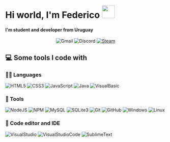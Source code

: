 <h1>Hi world, I'm Federico <img src="https://emojis.slackmojis.com/emojis/images/1547582922/5197/party_blob.gif?1547582922" width="40"/></h1>
<h4>I'm student and developer from Uruguay <img src="https://www.flaticon.com/svg/static/icons/svg/197/197599.svg" width="15"/></h4>
<p align="center">
    <!-- <a href="https://twitter.com/FedeCoelhoV" target="blank"><img alt="Twitter" src="https://img.shields.io/badge/-@FedeCoelhoV-1DA1F2?style=flat-square&logo=twitter&logoColor=white"/></a> -->
    <img alt="Gmail" src="https://img.shields.io/badge/-fcoelhovazquez@gmail.com-D14836?style=flat-square&logo=gmail&logoColor=white"/>
    <img alt="Discord" src="https://img.shields.io/badge/-Santer%233478-7289DA?style=flat-square&logo=discord&logoColor=white"/>
    <a href="https://steamcommunity.com/id/SanterZ/" target="blank"><img alt="Steam" src="https://img.shields.io/badge/-SanterZ-000000?style=flat-square&logo=steam&logoColor=white"/></a>
</p>

<h2>💻 Some tools I code with</h2>
    <h3>👨‍💻 Languages</h3>
    <p>
        <img alt="HTML5" src="https://img.shields.io/badge/-HTML5-E34F26?style=flat&logo=html5&logoColor=white"/>
        <img alt="CSS3" src="https://img.shields.io/badge/-CSS3-1572B6?style=flat&logo=css3&logoColor=white"/>
        <img alt="JavaScript" src="https://img.shields.io/badge/-JavaScript-F7DF1E?style=flat&logo=javascript&logoColor=black"/>
        <img alt="Java" src="https://img.shields.io/badge/-Java-007396?style=flat&logo=java&logoColor=white"/>
        <img alt="VisualBasic" src="https://cutt.ly/ogNll57"/>
    </p>
    <h3>🧰 Tools</h3>
    <p>
        <img alt="NodeJS" src="https://img.shields.io/badge/-NodeJS-339933?style=flat&logo=node.js&logoColor=white"/>
        <img alt="NPM" src="https://img.shields.io/badge/-NPM-CB3837?style=flat&logo=NPM&logoColor=white"/>
        <img alt="MySQL" src="https://img.shields.io/badge/-MySQL-4479A1?style=flat&logo=mysql&logoColor=white"/>
        <img alt="SQLite3" src="https://img.shields.io/badge/-SQLite-003B57?style=flat&logo=sqlite&logoColor=white"/>
        <img alt="Git" src="https://img.shields.io/badge/-Git-F05032?style=flat&logo=git&logoColor=white"/>
        <img alt="GitHub" src="https://img.shields.io/badge/-GitHub-181717?style=flat&logo=github&logoColor=white"/>
        <img alt="Windows" src="https://img.shields.io/badge/-Windows-0078D6?style=flat&logo=windows&logoColor=white"/>
        <img alt="Linux" src="https://img.shields.io/badge/-Linux-FCC624?style=flat&logo=linux&logoColor=black"/>
    </p>
    <h3>📝 Code editor and IDE</h3>
    <p>
    <img alt="VisualStudio" src="https://cutt.ly/vgNvlS9"/>
    <img alt="VisualStudioCode" src="https://bit.ly/36t1Mlt"/>
    <img alt="SublimeText" src="https://bit.ly/3ls5VfF"/>
    </p>

<!--
**FedeZet/FedeZet** is a ✨ _special_ ✨ repository because its `README.md` (this file) appears on your GitHub profile.

Here are some ideas to get you started:

- 🔭 I’m currently working on ...
- 🌱 I’m currently learning ...
- 👯 I’m looking to collaborate on ...
- 🤔 I’m looking for help with ...
- 💬 Ask me about ...
- 📫 How to reach me: ...
- 😄 Pronouns: ...
- ⚡ Fun fact: ...

<details>
    <summary><b>🏆 Achievements</b></summary>
    <table>
        <thead align="center">
            <tr border: none;>
                <td><b>🎉 Events</b></td>
                <td><b>📦 Projects</b></td>
                <td><b>🏅 Places</b></td>
            </tr>
        </thead>
        <tbody>
            <tr>
                <td><b>Name Events</b></td>
                <td><a href="URL"><b>Name Project</b></a></td>
                <td><b>Place</b></td>
            </tr>
            <tr>
                <td><b>Name Events</b></td>
                <td><a href="URL"><b>Name Project</b></a></td>
                <td><b>Place</b></td>
            </tr>
        </tbody>
    </table>
</details>

<details>
    <summary><b>🏆 Open Source Projects</b></summary>
    <br />
    <table>
        <thead align="center">
            <tr border: none;>
                <td><b>🎁 Projects</b></td>
                <td><b>⭐ Stars</b></td>
                <td><b>📚 Forks</b></td>
                <td><b>🛎 Issues</b></td>
                <td><b>📬 Pull Requests</b></td>
            </tr>
        </thead>
        <tbody>
            <tr>
                <td><a href="URL"><img alt="Projects" src= "https://img.shields.io/badge/-NameProject-000000?style=flat&logo=github"/></a></td>
                <td><img alt="Stars" src="https://img.shields.io/github/stars/fedezet/name-project?style=flat&logo=github"/></td>
                <td><img alt="Forks" src="https://img.shields.io/github/forks/fedezet/name-project?style=flat&logo=github"/></td>
                <td><img alt="Issues" src="https://img.shields.io/github/issues/fedezet/name-project?style=flat&logo=github"/></td>
                <td><img alt="PullRequest" src="https://img.shields.io/github/issues-pr/fedezet/name-project?style=flat&logo=github"/></td>
            </tr>
            <tr>
                <td><a href="URL"><img alt="Projects" src= "https://img.shields.io/badge/-NameProject-000000?style=flat&logo=github"/></a></td>
                <td><img alt="Stars" src="https://img.shields.io/github/stars/fedezet/name-project?style=flat&logo=github"/></td>
                <td><img alt="Forks" src="https://img.shields.io/github/forks/fedezet/name-project?style=flat&logo=github"/></td>
                <td><img alt="Issues" src="https://img.shields.io/github/issues/fedezet/name-project?style=flat&logo=github"/></td>
                <td><img alt="PullRequest" src="https://img.shields.io/github/issues-pr/fedezet/name-project?style=flat&logo=github"/></td>
            </tr>
        </tbody>
    </table>
</details>

    -->
